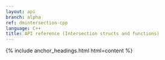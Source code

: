 ```yaml
---
layout: api
branch: alpha
ref: dmintersection-cpp
language: C++
title: API reference (Intersection structs and functions)
---
```

{% include anchor_headings.html html=content %}